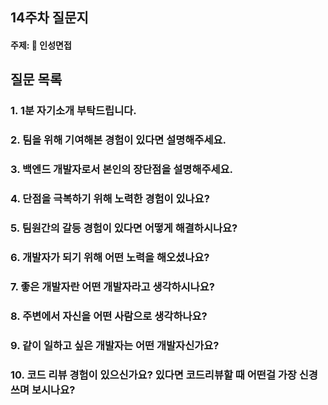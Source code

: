 ## 14주차 질문지
#### 주제: 👥 인성면접

## 질문 목록
### 1. 1분 자기소개 부탁드립니다.
### 2. 팀을 위해 기여해본 경험이 있다면 설명해주세요.
### 3. 백엔드 개발자로서 본인의 장단점을 설명해주세요.
### 4. 단점을 극복하기 위해 노력한 경험이 있나요?
### 5. 팀원간의 갈등 경험이 있다면 어떻게 해결하시나요?
### 6. 개발자가 되기 위해 어떤 노력을 해오셨나요?
### 7. 좋은 개발자란 어떤 개발자라고 생각하시나요?
### 8. 주변에서 자신을 어떤 사람으로 생각하나요?
### 9. 같이 일하고 싶은 개발자는 어떤 개발자신가요?
### 10. 코드 리뷰 경험이 있으신가요? 있다면 코드리뷰할 때 어떤걸 가장 신경쓰며 보시나요? 
